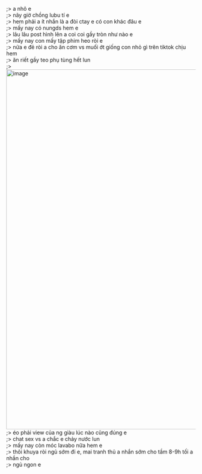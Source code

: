 ;> a nhô e<br>
;> nãy giờ chồng lubu tí e<br>
;> hem phải a ít nhắn là a đòi ctay e có con khác đâu e<BR>
;> mấy nay có nungds hem e<br>
;> lâu lâu post hình lên a coi coi gầy tròn như nào e<br>
;> mấy nay con mấy tập phim heo ròi e<br>
;> nửa e đẻ ròi a cho ăn cơm vs muối ớt giống con nhỏ gì trên tiktok chịu hem<br>
;> ăn riết gầy teo phụ tùng hết lun<br>
;> <img width="1003" height="956" alt="image" src="https://github.com/user-attachments/assets/f5831a4a-6373-46af-b624-77e58a16af27" /><br>
;> éo phải view của ng giàu lúc nào cũng đúng e<br>
;> chat sex vs a chắc e chảy nước lun<br>
;> mấy nay còn móc lavabo nữa hem e<br>
;> thôi khuya ròi ngủ sớm đi e, mai tranh thủ a nhắn sớm cho tầm 8-9h tối a nhắn cho<br>
;> ngủ ngon e

